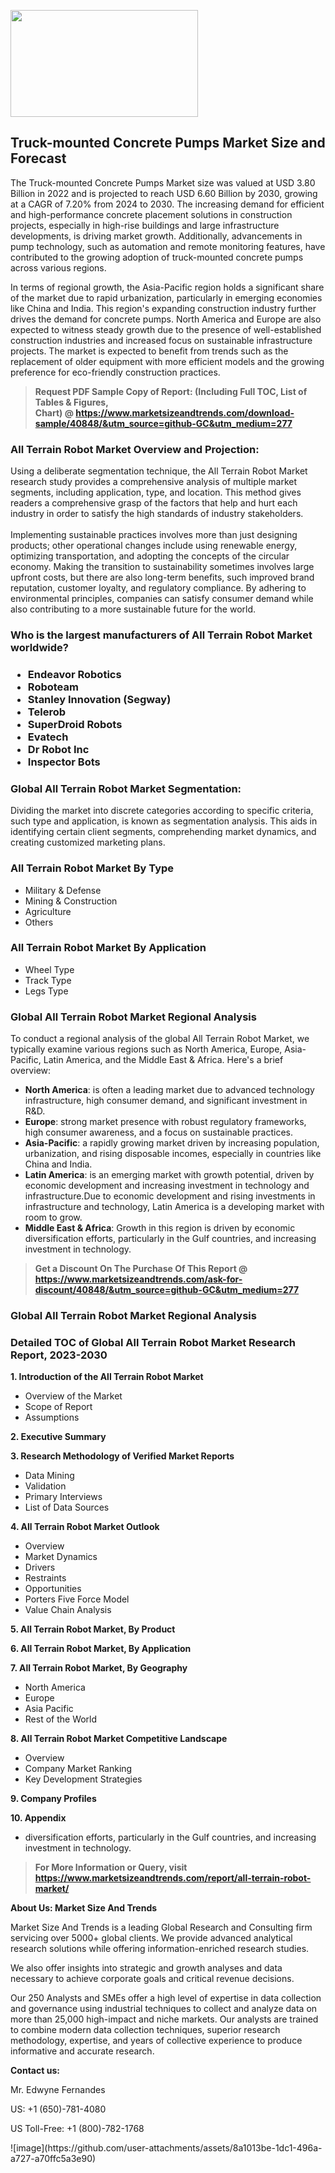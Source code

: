 <p><img class="alignnone size-medium wp-image-20088" src="https://ffe5etoiles.com/wp-content/uploads/2024/12/MST1-300x171.png" alt="" width="300" height="171" /></p><h2>Truck-mounted Concrete Pumps Market Size and Forecast</h2><p>The Truck-mounted Concrete Pumps Market size was valued at USD 3.80 Billion in 2022 and is projected to reach USD 6.60 Billion by 2030, growing at a CAGR of 7.20% from 2024 to 2030. The increasing demand for efficient and high-performance concrete placement solutions in construction projects, especially in high-rise buildings and large infrastructure developments, is driving market growth. Additionally, advancements in pump technology, such as automation and remote monitoring features, have contributed to the growing adoption of truck-mounted concrete pumps across various regions.</p><p>In terms of regional growth, the Asia-Pacific region holds a significant share of the market due to rapid urbanization, particularly in emerging economies like China and India. This region's expanding construction industry further drives the demand for concrete pumps. North America and Europe are also expected to witness steady growth due to the presence of well-established construction industries and increased focus on sustainable infrastructure projects. The market is expected to benefit from trends such as the replacement of older equipment with more efficient models and the growing preference for eco-friendly construction practices.</p></p><blockquote id="" class=""><strong>Request PDF Sample Copy of Report: (Including Full TOC, List of Tables &amp; Figures, Chart)&nbsp;@&nbsp;<strong><a href="https://www.marketsizeandtrends.com/download-sample/40848/&utm_source=github-GC&utm_medium=277" target="_blank">https://www.marketsizeandtrends.com/download-sample/40848/&utm_source=github-GC&utm_medium=277</a></strong></strong></blockquote><h3 id="" class="">All Terrain Robot Market&nbsp;Overview and Projection:</h3><p id="" class="">Using a deliberate segmentation technique, the All Terrain Robot Market research study provides a comprehensive analysis of multiple market segments, including application, type, and location. This method gives readers a comprehensive grasp of the factors that help and hurt each industry in order to satisfy the high standards of industry stakeholders. <br /> <br />Implementing sustainable practices involves more than just designing products; other operational changes include using renewable energy, optimizing transportation, and adopting the concepts of the circular economy. Making the transition to sustainability sometimes involves large upfront costs, but there are also long-term benefits, such improved brand reputation, customer loyalty, and regulatory compliance. By adhering to environmental principles, companies can satisfy consumer demand while also contributing to a more sustainable future for the world.</p><h3 id="" class="">Who is the largest manufacturers of&nbsp;All Terrain Robot Market worldwide?</h3><h3 class=""><p><ul><li>Endeavor Robotics </li><li> Roboteam </li><li> Stanley Innovation (Segway) </li><li> Telerob </li><li> SuperDroid Robots </li><li> Evatech </li><li> Dr Robot Inc </li><li> Inspector Bots</li></ul></p></h3><h3 id="" class="">Global&nbsp;All Terrain Robot Market Segmentation:</h3><p id="" class="">Dividing the market into discrete categories according to specific criteria, such type and application, is known as segmentation analysis. This aids in identifying certain client segments, comprehending market dynamics, and creating customized marketing plans.</p><h3 id="" class="">All Terrain Robot Market&nbsp;By Type</h3><p><p><ul><li>Military & Defense </li><li> Mining & Construction </li><li> Agriculture </li><li> Others</p></li></ul></p></p><h3 id="" class="">All Terrain Robot Market&nbsp;By Application</h3><p class=""><p><ul><li>Wheel Type </li><li> Track Type </li><li> Legs Type</li></ul></p></p><h3 id="" class="">Global All Terrain Robot Market Regional Analysis</h3><p id="" class="">To conduct a regional analysis of the global All Terrain Robot Market, we typically examine various regions such as North America, Europe, Asia-Pacific, Latin America, and the Middle East &amp; Africa. Here's a brief overview:</p><ul><li><strong>North America</strong>: is often a leading market due to advanced technology infrastructure, high consumer demand, and significant investment in R&amp;D.</li><li><strong>Europe</strong>: strong market presence with robust regulatory frameworks, high consumer awareness, and a focus on sustainable practices.</li><li><strong>Asia-Pacific</strong>: a rapidly growing market driven by increasing population, urbanization, and rising disposable incomes, especially in countries like China and India.</li><li><strong>Latin America</strong>: is an emerging market with growth potential, driven by economic development and increasing investment in technology and infrastructure.Due to economic development and rising investments in infrastructure and technology, Latin America is a developing market with room to grow.</li><li><strong>Middle East &amp; Africa</strong>: Growth in this region is driven by economic diversification efforts, particularly in the Gulf countries, and increasing investment in technology.</li></ul><blockquote id="" class=""><strong>Get a Discount On The Purchase Of This Report @ <strong><a href="https://www.marketsizeandtrends.com/ask-for-discount/40848/&utm_source=github-GC&utm_medium=277" target="_blank">https://www.marketsizeandtrends.com/ask-for-discount/40848/&utm_source=github-GC&utm_medium=277</a></strong></strong></blockquote><h3 id="" class="">Global All Terrain Robot Market Regional Analysis</h3><h3 id="" class="">Detailed TOC of Global All Terrain Robot Market Research Report, 2023-2030</h3><p id="" class=""><strong>1. Introduction of the All Terrain Robot Market</strong></p><ul><li>Overview of the Market</li><li>Scope of Report</li><li>Assumptions</li></ul><p id="" class=""><strong>2. Executive Summary</strong></p><p id="" class=""><strong>3. Research Methodology of Verified Market Reports</strong></p><ul><li>Data Mining</li><li>Validation</li><li>Primary Interviews</li><li>List of Data Sources</li></ul><p id="" class=""><strong>4. All Terrain Robot Market Outlook</strong></p><ul><li>Overview</li><li>Market Dynamics</li><li>Drivers</li><li>Restraints</li><li>Opportunities</li><li>Porters Five Force Model</li><li>Value Chain Analysis</li></ul><p id="" class=""><strong>5. All Terrain Robot Market, By Product</strong></p><p id="" class=""><strong>6. All Terrain Robot Market, By Application</strong></p><p id="" class=""><strong>7. All Terrain Robot Market, By Geography</strong></p><ul><li>North America</li><li>Europe</li><li>Asia Pacific</li><li>Rest of the World</li></ul><p id="" class=""><strong>8. All Terrain Robot Market Competitive Landscape</strong></p><ul><li>Overview</li><li>Company Market Ranking</li><li>Key Development Strategies</li></ul><p id="" class=""><strong>9. Company Profiles</strong></p><p id="" class=""><strong>10. Appendix</strong></p><ul><li>diversification efforts, particularly in the Gulf countries, and increasing investment in technology.</li></ul><blockquote id="" class=""><strong>For More Information or Query, visit <strong><strong><a href="https://www.marketsizeandtrends.com/report/all-terrain-robot-market/" target="_blank">https://www.marketsizeandtrends.com/report/all-terrain-robot-market/</a></strong></strong></strong></blockquote><p id="" class=""><strong>About Us: Market Size And Trends</strong></p><p id="" class="">Market Size And Trends is a leading Global Research and Consulting firm servicing over 5000+ global clients. We provide advanced analytical research solutions while offering information-enriched research studies.</p><p id="" class="">We also offer insights into strategic and growth analyses and data necessary to achieve corporate goals and critical revenue decisions.</p><p id="" class="">Our 250 Analysts and SMEs offer a high level of expertise in data collection and governance using industrial techniques to collect and analyze data on more than 25,000 high-impact and niche markets. Our analysts are trained to combine modern data collection techniques, superior research methodology, expertise, and years of collective experience to produce informative and accurate research.</p><p id="" class=""><strong>Contact us:</strong></p><p id="" class="">Mr. Edwyne Fernandes</p><p id="" class="">US: +1 (650)-781-4080</p><p id="" class="">US Toll-Free: +1 (800)-782-1768</p>
![image](https://github.com/user-attachments/assets/8a1013be-1dc1-496a-a727-a70ffc5a3e90)
